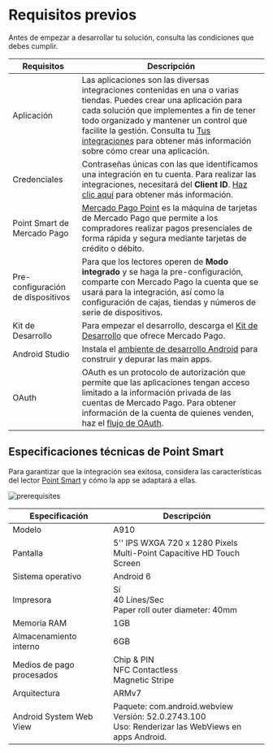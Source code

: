 # Requisitos previos

Antes de empezar a desarrollar tu solución, consulta las condiciones que debes cumplir.

| Requisitos | Descripción |
|---|---|
| Aplicación  | Las aplicaciones son las diversas integraciones contenidas en una o varias tiendas. Puedes crear una aplicación para cada solución que implementes a fin de tener todo organizado y mantener un control que facilite la gestión. Consulta tu [Tus integraciones](/developers/es/docs/main-apps/additional-content/your-integrations/introduction) para obtener más información sobre cómo crear una aplicación. |
|Credenciales | Contraseñas únicas con las que identificamos una integración en tu cuenta. Para realizar las integraciones, necesitará del **Client ID**. [Haz clic aquí](/developers/es/docs/main-apps/additional-content/your-integrations/credentials) para obtener más información. |
| Point Smart de Mercado Pago | [Mercado Pago Point](/developers/es/docs/mp-point/landing) es la máquina de tarjetas de Mercado Pago que permite a los compradores realizar pagos presenciales de forma rápida y segura mediante tarjetas de crédito o débito.|
| Pre-configuración de dispositivos | Para que los lectores operen de **Modo integrado** y se haga la  pre-configuración, comparte con Mercado Pago la cuenta que se usará para la integración, así como la configuración de cajas, tiendas y números de serie de dispositivos. |
|Kit de Desarrollo | Para empezar el desarrollo, descarga el [Kit de Desarrollo](https://github.com/mercadolibre/point-mainapp-demo-android) que ofrece Mercado Pago. |
|Android Studio | Instala el [ambiente de desarrollo Android](https://developer.android.com/studio) para construir y depurar las main apps. |
|OAuth | OAuth es un protocolo de autorización que permite que las aplicaciones tengan acceso limitado a la información privada de las cuentas de Mercado Pago. Para obtener información de la cuenta de quienes venden, haz el [flujo de OAuth](/developers/es/docs/main-apps/additional-content/security/oauth/introduction). |

## Especificaciones técnicas de Point Smart

Para garantizar que la integración sea exitosa, considera las características del lector [Point Smart](/developers/es/docs/mp-point/landing) y cómo la app se adaptará a ellas.

![prerequisites](/main-apps/prerequisites-all.png)

| Especificación | Descripción |
|---|---|
|Modelo|A910|
|Pantalla| 5'' IPS WXGA 720 x 1280 Pixels <br> Multi-Point Capacitive HD Touch Screen |
|Sistema operativo|Android 6|
|Impresora|Sí <br> 40 Lines/Sec <br> Paper roll outer diameter: 40mm |
|Memoria RAM|1GB|
|Almacenamiento interno|6GB|
|Medios de pago procesados|Chip & PIN <br> NFC Contactless <br> Magnetic Stripe|
|Arquitectura|ARMv7|
|Android System Web View|Paquete: com.android.webview <br> Versión: 52.0.2743.100 <br> Uso: Renderizar las WebViews en apps Android.|